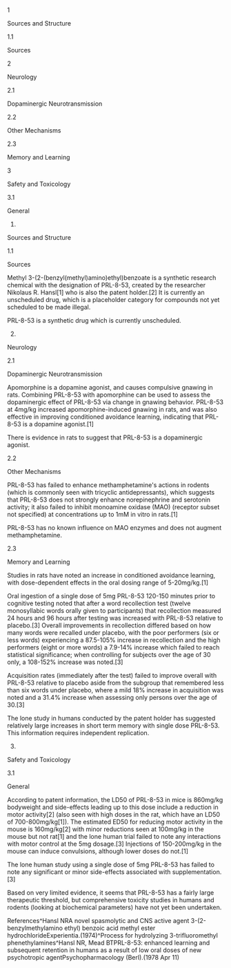 1

Sources and Structure

1.1

Sources

2

Neurology

2.1

Dopaminergic Neurotransmission

2.2

Other Mechanisms

2.3

Memory and Learning

3

Safety and Toxicology

3.1

General

1.

Sources and Structure

1.1

Sources

Methyl 3\-(2\-(benzyl(methyl)amino)ethyl)benzoate is a synthetic research chemical with the designation of PRL\-8\-53, created by the researcher Nikolaus R. Hansl\[1] who is also the patent holder.\[2] It is currently an unscheduled drug, which is a placeholder category for compounds not yet scheduled to be made illegal.


PRL\-8\-53 is a synthetic drug which is currently unscheduled.


2.

Neurology

2.1

Dopaminergic Neurotransmission

Apomorphine is a dopamine agonist, and causes compulsive gnawing in rats. Combining PRL\-8\-53 with apomorphine can be used to assess the dopaminergic effect of PRL\-8\-53 via change in gnawing behavior. PRL\-8\-53 at 4mg/kg increased apomorphine\-induced gnawing in rats, and was also effective in improving conditioned avoidance learning, indicating that PRL\-8\-53 is a dopamine agonist.\[1]


There is evidence in rats to suggest that PRL\-8\-53 is a dopaminergic agonist.


2.2

Other Mechanisms

PRL\-8\-53 has failed to enhance methamphetamine's actions in rodents (which is commonly seen with tricyclic antidepressants), which suggests that PRL\-8\-53 does not strongly enhance norepinephrine and serotonin activity; it also failed to inhibit monoamine oxidase (MAO) (receptor subset not specified) at concentrations up to 1mM in vitro in rats.\[1]


PRL\-8\-53 has no known influence on MAO enzymes and does not augment methamphetamine.


2.3

Memory and Learning

Studies in rats have noted an increase in conditioned avoidance learning, with dose\-dependent effects in the oral dosing range of 5\-20mg/kg.\[1]

Oral ingestion of a single dose of 5mg PRL\-8\-53 120\-150 minutes prior to cognitive testing noted that after a word recollection test (twelve monosyllabic words orally given to participants) that recollection measured 24 hours and 96 hours after testing was increased with PRL\-8\-53 relative to placebo.\[3] Overall improvements in recollection differed based on how many words were recalled under placebo, with the poor performers (six or less words) experiencing a 87\.5\-105% increase in recollection and the high performers (eight or more words) a 7\.9\-14% increase which failed to reach statistical significance; when controlling for subjects over the age of 30 only, a 108\-152% increase was noted.\[3]

Acquisition rates (immediately after the test) failed to improve overall with PRL\-8\-53 relative to placebo aside from the subgroup that remembered less than six words under placebo, where a mild 18% increase in acquisition was noted and a 31\.4% increase when assessing only persons over the age of 30\.\[3]


The lone study in humans conducted by the patent holder has suggested relatively large increases in short term memory with single dose PRL\-8\-53\. This information requires independent replication.


3.

Safety and Toxicology

3.1

General

According to patent information, the LD50 of PRL\-8\-53 in mice is 860mg/kg bodyweight and side\-effects leading up to this dose include a reduction in motor activity\[2] (also seen with high doses in the rat, which have an LD50 of 700\-800mg/kg\[1]). The estimated ED50 for reducing motor activity in the mouse is 160mg/kg\[2] with minor reductions seen at 100mg/kg in the mouse but not rat\[1] and the lone human trial failed to note any interactions with motor control at the 5mg dosage.\[3] Injections of 150\-200mg/kg in the mouse can induce convulsions, although lower doses do not.\[1]

The lone human study using a single dose of 5mg PRL\-8\-53 has failed to note any significant or minor side\-effects associated with supplementation.\[3]


Based on very limited evidence, it seems that PRL\-8\-53 has a fairly large therapeutic threshold, but comprehensive toxicity studies in humans and rodents (looking at biochemical parameters) have not yet been undertaken.


References^Hansl NRA novel spasmolytic and CNS active agent 3\-(2\-benzylmethylamino ethyl) benzoic acid methyl ester hydrochlorideExperientia.(1974)^Process for hydrolyzing 3\-trifluoromethyl phenethylamines^Hansl NR, Mead BTPRL\-8\-53: enhanced learning and subsequent retention in humans as a result of low oral doses of new psychotropic agentPsychopharmacology (Berl).(1978 Apr 11)